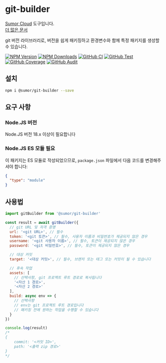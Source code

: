 # git-builder

[Sumor Cloud](https://sumor.cloud) 도구입니다.  
[더 많은 문서](https://sumor.cloud/git-builder)

git 버전 라이브러리로, 버전을 쉽게 패키징하고 환경변수와 함께 특정 패키지를 생성할 수 있습니다.

[![NPM Version](https://img.shields.io/npm/v/@sumor/git-builder?logo=npm&label=NPM)](https://www.npmjs.com/package/@sumor/git-builder)
[![NPM Downloads](https://img.shields.io/npm/dw/@sumor/git-builder?logo=npm&label=Downloads)](https://www.npmjs.com/package/@sumor/git-builder)
[![GitHub CI](https://img.shields.io/github/actions/workflow/status/sumor-cloud/git-builder/ci.yml?logo=github&label=CI)](https://github.com/sumor-cloud/git-builder/actions/workflows/ci.yml)
[![GitHub Test](https://img.shields.io/github/actions/workflow/status/sumor-cloud/git-builder/ut.yml?logo=github&label=Test)](https://github.com/sumor-cloud/git-builder/actions/workflows/ut.yml)
[![GitHub Coverage](https://img.shields.io/github/actions/workflow/status/sumor-cloud/git-builder/coverage.yml?logo=github&label=Coverage)](https://github.com/sumor-cloud/git-builder/actions/workflows/coverage.yml)
[![GitHub Audit](https://img.shields.io/github/actions/workflow/status/sumor-cloud/git-builder/audit.yml?logo=github&label=Audit)](https://github.com/sumor-cloud/git-builder/actions/workflows/audit.yml)

## 설치

```bash
npm i @sumor/git-builder --save
```

## 요구 사항

### Node.JS 버전

Node.JS 버전 18.x 이상이 필요합니다

### Node.JS ES 모듈 필요

이 패키지는 ES 모듈로 작성되었으므로, `package.json` 파일에서 다음 코드를 변경해주셔야 합니다:

```json
{
  "type": "module"
}
```

## 사용법

```javascript
import gitBuilder from '@sumor/git-builder'

const result = await gitBuilder({
  // git URL 및 자격 증명
  url: '<git URL>', // 필수
  token: '<git 토큰>', // 필수, 사용자 이름과 비밀번호가 제공되지 않은 경우
  username: '<git 사용자 이름>', // 필수, 토큰이 제공되지 않은 경우
  password: '<git 비밀번호>', // 필수, 토큰이 제공되지 않은 경우

  // 대상 커밋
  target: '<대상 커밋>', // 필수, 브랜치 또는 태그 또는 커밋이 될 수 있습니다

  // 후속 작업
  assets: [
    // 선택사항, git 프로젝트 루트 경로로 복사됩니다
    '<자산 1 경로>',
    '<자산 2 경로>'
  ],
  build: async env => {
    // 선택사항
    // env는 git 프로젝트 루트 경로입니다
    // 패키징 전에 원하는 작업을 수행할 수 있습니다
  }
})

console.log(result)
/*
{
    commit: '<커밋 ID>',
    path: '<출력 zip 경로>'
} 
*/
```
